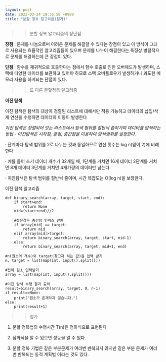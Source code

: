 ```yaml
---
layout: post
date: 2022-03-24 19:56:58 +0900
title: "분할 정복 알고리즘(첨가)"
---
```


>>분할 정복 알고리즘의 장단점

**장점** : 문제를 나눔으로써 어려운 문제를 해결할 수 있다는 장점이 있고 이 방식이 그대로 사용되는 효율적인 알고리즘들이 있으며 문제를 나누어 해결한다는 특징상 병렬적으로 문제를 해결하는데 큰 강점이 있다.

**단점** : 함수를 재귀적으로 호출한다는 점에서 함수 호출로 인한 오버헤드가 발생하며, 스택에 다양한 데이터를 보관하고 있어야 하므로 스택 오버플로우가 발생하거나 과도한 메모리 사용을 하게되는 단점이 있다.

>>또 다른 분할정복 알고리즘

**이진 탐색**

이진 탐색은 탐색의 대상이 정렬된 리스트에 대해서만 적용 가능하고 데이터의 삽입/삭제 연산을 수행하면 데이터의 이동이 발생한다

*이진 탐색은 정렬되어 있는 리스트에서 탐색 범위를 절반씩 좁혀가며 데이터를 탐색하는 방법 - 이진탐색은 시작점, 끝점, 중간점을 이용하여 탐색범위를 설정한다.*

· 단계마다 탐색 범위를 2로 나누는 것과 동일하므로 연산 횟수는 log n(밑이 2)에 비례한다

· 예를 들어 초기 데이터 개수가 32개일 때, 1단계를 거치면 16개 데이터 2단계를 거치면 8개 데이터 3단계를 거치면 4개가량의 데이터만 남는다.

· 이진탐색은 탐색 범위를 절반씩 줄이며, 시간 복잡도는 O(log n)을 보장한다.

이진 탐색 알고리즘
```
def binary_search(array, target, start, end):
    if start>end:
        return None
    mid=(start+end)//2

    #찾은경우 중간점 인덱스 반환
    if array[mid] == target:
        return mid
    elif array[mid]>target:
        return binary_search(array, target, start, mid-1)
    else:
        return binary_search(array, target, mid+1, end)

#n(원소의 개수)와 target(찾고자 하는 값)을 입력 받기
n, target = list(map(int, input().split()))

#전체 원소 입력받기
array = list(map(int, input().split()))

#이진 탐색 수행 결과 출력
result=binary_search(array, target, 0, n-1)
if result==None:
    print("원소가 존재하지 않습니다.")
else:
    print(result+1)
```

>>첨가

1. 분할 정복법의 수행시간 T(n)은 점화식으로 표현된다

2. 점화식을 알 수 있으면 성능을 알 수 있다.

3. 분할 정복 기법은 같은 부분문제가 여러번 반복되지 않지만 같은 부분 문제가 여러번 반복되는 동적 계획법 이라는 것도 있다.